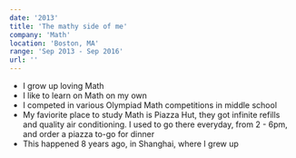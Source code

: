 ```yaml
---
date: '2013'
title: 'The mathy side of me'
company: 'Math'
location: 'Boston, MA'
range: 'Sep 2013 - Sep 2016'
url: ''
---
```


- I grow up loving Math
- I like to learn on Math on my own
- I competed in various Olympiad Math competitions in middle school
- My faviorite place to study Math is Piazza Hut, they got infinite refills and quality air conditioning. I used to go there everyday, from 2 - 6pm, and order a piazza to-go for dinner
- This happened 8 years ago, in Shanghai, where I grew up
